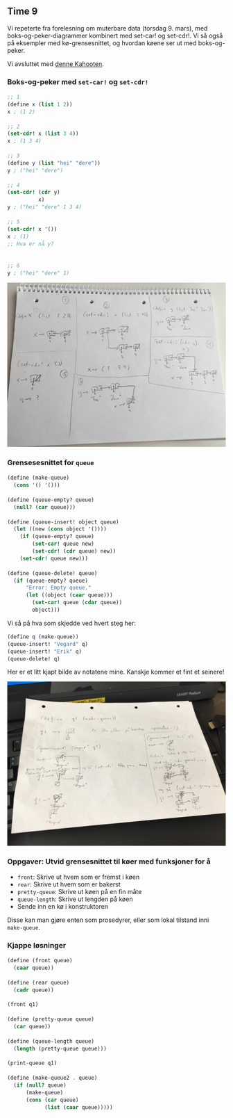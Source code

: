 ## Time 9

Vi repeterte fra forelesning om muterbare data (torsdag 9. mars), med boks-og-peker-diagrammer kombinert med set-car! og set-cdr!. Vi så også på eksempler med kø-grensesnittet, og hvordan køene ser ut med boks-og-peker.

Vi avsluttet med [denne Kahooten](https://play.kahoot.it/#/k/044bc78f-e9d1-4795-aecc-256bc60657b6).

### Boks-og-peker med `set-car!` og `set-cdr!`

```scheme
;; 1
(define x (list 1 2))
x ; (1 2)

;; 2
(set-cdr! x (list 3 4))
x ; (1 3 4)

;; 3
(define y (list "hei" "dere"))
y ; ("hei" "dere")

;; 4
(set-cdr! (cdr y)
          x)
y ; ("hei" "dere" 1 3 4)

;; 5
(set-cdr! x '())
x ; (1)
;; Hva er nå y?


;; 6
y ; ("hei" "dere" 1)
```

![](img/01.jpg)

### Grensesesnittet for `queue`

```scheme
(define (make-queue)
  (cons '() '()))

(define (queue-empty? queue)
  (null? (car queue)))

(define (queue-insert! object queue)
  (let ((new (cons object '())))
    (if (queue-empty? queue)
        (set-car! queue new)
        (set-cdr! (cdr queue) new))
    (set-cdr! queue new)))

(define (queue-delete! queue)
  (if (queue-empty? queue)
      "Error: Empty queue."
      (let ((object (caar queue)))
        (set-car! queue (cdar queue))
        object)))
```

Vi så på hva som skjedde ved hvert steg her:

```scheme
(define q (make-queue))
(queue-insert! "Vegard" q)
(queue-insert! "Erik" q)
(queue-delete! q)
```

Her er et litt kjapt bilde av notatene mine. Kanskje kommer et fint et seinere!

![](img/03.jpg)

### Oppgaver: Utvid grensesnittet til køer med funksjoner for å

- `front`: Skrive ut hvem som er fremst i køen
- `rear`: Skrive ut hvem som er bakerst
- `pretty-queue`: Skrive ut køen på en fin måte
- `queue-length`: Skrive ut lengden på køen
- Sende inn en kø i konstruktoren

Disse kan man gjøre enten som prosedyrer, eller som lokal tilstand inni `make-queue`.


### Kjappe løsninger

```scheme
(define (front queue)
  (caar queue))

(define (rear queue)
  (cadr queue))

(front q1)

(define (pretty-queue queue)
  (car queue))

(define (queue-length queue)
  (length (pretty-queue queue)))

(print-queue q1)

(define (make-queue2 . queue)
  (if (null? queue)
      (make-queue)
      (cons (car queue)
            (list (caar queue)))))

```
